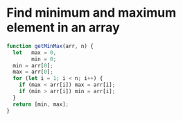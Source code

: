 # Find minimum and maximum element in an array

```javascript
function getMinMax(arr, n) {
  let   max = 0,
        min = 0;
  min = arr[0];
  max = arr[0];
  for (let i = 1; i < n; i++) {
    if (max < arr[i]) max = arr[i];
    if (min > arr[i]) min = arr[i];
  }
  return [min, max];
}
```

